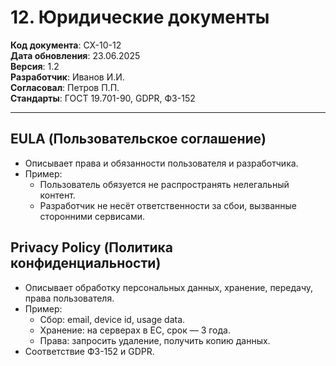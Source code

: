 # 12. Юридические документы

**Код документа**: СХ-10-12  
**Дата обновления**: 23.06.2025  
**Версия**: 1.2  
**Разработчик**: Иванов И.И.  
**Согласовал**: Петров П.П.  
**Стандарты**: ГОСТ 19.701-90, GDPR, ФЗ-152

---

## EULA (Пользовательское соглашение)
- Описывает права и обязанности пользователя и разработчика.
- Пример:
  - Пользователь обязуется не распространять нелегальный контент.
  - Разработчик не несёт ответственности за сбои, вызванные сторонними сервисами.

## Privacy Policy (Политика конфиденциальности)
- Описывает обработку персональных данных, хранение, передачу, права пользователя.
- Пример:
  - Сбор: email, device id, usage data.
  - Хранение: на серверах в ЕС, срок — 3 года.
  - Права: запросить удаление, получить копию данных.
- Соответствие ФЗ-152 и GDPR. 